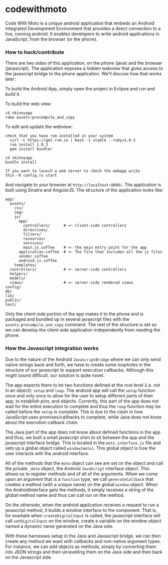 codewithmoto
============

Code With Moto is a unique android application that embeds an Android Integrated Development Environment that provides a direct connection to a live, running android. It enables developers to write android applications in JavaScript, from the browser (or the phone).

### How to hack/contribute

There are two sides of this application, on the phone (java) and the browser (javascript). The application exposes a hidden webview that gives access to the javascript bridge to the phone application. We'll discuss how that works later:

To build the Android App, simply open the project in Eclipse and run and build it.

To build the web view:

    cd skinnyapp
    rake assets:precompile_and_copy

To edit and update the webview:

    check that you have rvm installed in your system
      curl -L https://get.rvm.io | bash -s stable --ruby=1.9.3
      rvm install 1.9.3
      gem install bundler

    cd skinnyapp
    bundle install 

    If you want to launch a web server to check the webapp write 
    thin -R config.ru start

And navigate to your browser at `http://localhost:8080/`. The application is built using Sinatra and AngularJS. The structure of the application looks like:

    app/
      assets/
        css/
        img/
        js/
          app/
            controllers/      # <~ client-side controllers
            directives/
            filters/
            resources/
            services/
            main.js.coffee    # <~ the main entry point for the app
          application.coffee  # <~ The file that includes all the js files
          vendor.coffee
          android.js.coffee
        templates/
      controllers/            # <~ server-side controllers
      helpers/
      models/
      views/                  # <~ server-side rendered views
    config/
    db/
    lib/
    public/
    test/

Only the client-side portion of the app makes it to the phone and is packaged and bundled up in several javascript files with the `assets:precompile_and_copy` command. The rest of the structure is set so we can develop the client-side application independently from needing the phone.

### How the Javascript integration works

Due to the nature of the Android `JavascriptBridge` where we can only send native strings back and forth, we have to create some loopholes in the structure of our javascript to support execution callbacks. Although this might sound difficult, our solution is quite novel.

The app expects there to be two functions defined at the root level (i.e. not in an object): `setup` and `loop`. The android app will call the `setup` function once and only once to allow for the user to setup different parts of their app, to establish pins, and objects. Currently, this part of the app does not wait for the entire execution to complete and thus the `loop` function may be called before the `setup` is complete. This is due to the clash in how JavaScript uses promises/callbacks to complete, while Java does not know about the execution callback chain.

The Java part of the app does not know about defined functions in the app and thus, we built a small javascript shim to sit between the app and the javascript interface bridge. This is located in the `moto_interface.js` file and sets up a global object called `window[moto]`. This global object is how the user interacts with the android interface.

All of the methods that the `moto` object can see are set on the object and call the private `_moto` object, the Android `JavaScript` interface object. This allows us to register methods and of all of the arguments. When we come upon an argument that is a `function` type, we call `generateCallback` that creates a method (with a unique name) on the global `window` object. When the AndroidInterface gets the methods, it simply receives a string of the global method name and thus can call run on the method.

On the otherside, when the android application receives a request to run a javascript method, it builds a window interface to the component. That is, for example when `createDigitalInput` is called, the javascript interface will call `setDigitalInput` on the window, create a variable on the window object named a dynamic name generated on the Java side.

With these harnesses setup in the Java and Javascript bridge, we can then create any method we want with callbacks and non-native argument types. For instance, we can add objects as methods, simply by converting them into JSON strings and then unravelling them on the Java side and then back on the Javascript side.